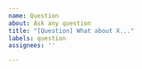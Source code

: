 ```yaml
---
name: Question
about: Ask any question
title: "[Question] What about X..."
labels: question
assignees: ''

---
```



